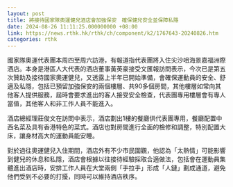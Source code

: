 ```yaml
---
layout: post
title: 將接待國家隊奧運健兒酒店會加強保安　確保健兒安全並保障私隱
date: 2024-08-26 11:11:25.000000000 +08:00
link: https://news.rthk.hk/rthk/ch/component/k2/1767643-20240826.htm
categories: rthk
---
```


國家隊奧運代表團本周四至周六訪港，有報道指代表團將入住尖沙咀海景嘉福洲際酒店。本身是港區人大代表的酒店董事黃英豪接受文匯報訪問表示，今次已是第五次贊助及接待國家奧運健兒，又透露上半年已開始準備，會確保運動員的安全、舒適及私隱，包括已預留加強保安的兩個樓層、共90多個房間，其他樓層如常向其他客人提供服務，屆時會要求進出的客人接受安全檢查，代表團專用樓層會有專人當值，其他客人和非工作人員不能進入。

酒店總經理莊俊文在訪問中表示，酒店劃出1樓的餐廳供代表團專用，餐廳配置中西名菜及具有香港特色的菜式。酒店也對房間進行全面的檢修和調整，特別配置大床，讓身材高大的運動員能安睡。

對於過往奧運健兒入住期間，酒店外有不少市民圍觀，他認為「太熱情」可能影響到健兒的休息和私隱，酒店會根據以往接待經驗採取合適做法，包括會在運動員集體進出酒店時，安排工作人員在大堂兩側「手拉手」形成「人鏈」劃成通道，避免他們受到不必要的打擾，同時可以維持酒店秩序。
